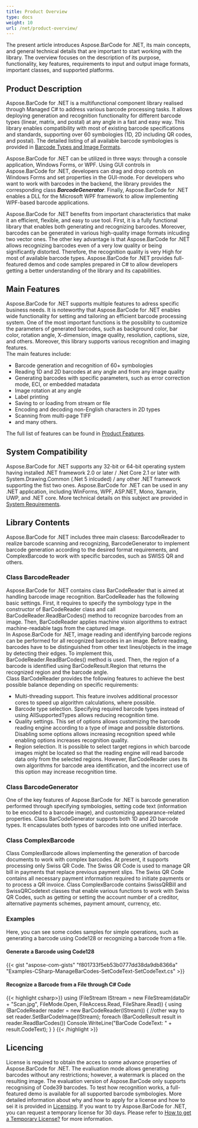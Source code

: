```yaml
---
title: Product Overview
type: docs
weight: 10
url: /net/product-overview/
---
```

The present article introduces Aspose.BarCode for .NET, its main concepts, and general technical details that are important to start working with the library. The overview focuses on the description of its purpose, functionality, key features, requirements to input and output image formats, important classes, and supported platforms.

## **Product Description**

Aspose.BarCode for .NET is a multifunctional component library realised through Managed C# to address various barcode processing tasks. It allows deploying generation and recognition functionality for different barcode types (linear, matrix, and postal) at any angle in a fast and easy way. This library enables compatibility with most of existing barcode specifications and standards, supporting over 60 symbologies (1D, 2D including QR codes, and postal). The detailed listing of all available barcode symbologies is provided in [Barcode Types and Image Formats](/barcode/net/barcode-types-and-image-formats/).  
  
Aspose.BarCode for .NET can be utilized in three ways: through a console application, Windows Forms, or WPF. Using GUI controls in Aspose.BarCode for .NET, developers can drag and drop controls on Windows Forms and set properties in the GUI-mode. For developers who want to work with barcodes in the backend, the library provides the corresponding class ***BarcodeGenerator***. Finally, Aspose.BarCode for .NET enables a DLL for the Microsoft WPF framework to allow implementing WPF-based barcode applications.  
  
Aspose.BarCode for .NET benefits from important characteristics that make it an efficient, flexible, and easy to use tool. First, it is a fully functional library that enables both generating and recognizing barcodes. Moreover, barcodes can be generated in various high-quality image formats inlcuding two vector ones. The other key advantage is that Aspose.BarCode for .NET allows recognizing barcodes even of a very low quality or being significantly distorted. Therefore, the recognition quality is very High for most of available barcode types.
Aspose.BarCode for .NET provides full-featured demos and code samples prepared in C# to allow developers getting a better understanding of the library and its capabilities.

<!--Aspose.BarCode for .NET is implemented using Managed C#. 

It allows developers to quickly and easily add barcode generation and recognition functionality to their Microsoft .NET applications (WinForms, WPF, and ASP.NET). Aspose.BarCode provides fully featured demos and working examples written in C# for developers to have a better understanding of our product. Using these demos, developers can quickly learn about the features provided by Aspose.BarCode. Using GUI controls in Aspose.BarCode, developers can drag and drop the controls on Windows Forms and set their properties in GUI mode like other controls in the .NET Framework. For the developers who are only interested in the backend processing of barcodes, Aspose.BarCode also provides a simple barcode class to ease their jobs.Aspose.BarCode for .NET supports the most established barcode standards and barcode specifications. It can export to multiple image formats including BMP, GIF, JPEG, PNG, TIFF, EMF, and SVG. Developers can use any kind of printer to print barcodes but naturally, the quality of the printed barcode images will be affected by the printer's resolution. Aspose.BarCode also supports the WPF framework, so that you can generate and recognize barcodes in your WPF applications.-->

## **Main Features**

Aspose.BarCode for .NET supports multiple features to adress specific business needs. It is noteworthy that Aspose.BarCode for .NET enables wide functionality for setting and tailoring an efficient barcode processing system. One of the most important functions is the possiblity to customize the parameters of generated barcodes, such as background color, bar color, rotation angle, X-dimension, image quality, resolution, captions, size, and others. Moreover, this library supports various recognition and imaging features.  
The main features include: 
- Barcode generation and recognition of 60+ symbologies
- Reading 1D and 2D barcodes at any angle and from any image quality
- Generating barcodes with specific parameters, such as error correction mode, ECI, or embedded matadata
- Image rotation at any angle 
- Label printing 
- Saving to or loading from stream or file 
- Encoding and decoding non-English characters in 2D types
- Scanning from multi-page TIFF
- and many others.
  
The full list of features can be found in [Product Features](/barcode/net/product-features/).  

## **System Compatibility**
Aspose.BarCode for .NET supports any 32-bit or 64-bit operating system having installed .NET framework 2.0 or later / .Net Core 2.1 or later with System.Drawing.Common (.Net 5 inlcuded) / any other .NET framework supporting the fist two ones. Aspose.BarCode for .NET can be used in any .NET application, including WinForms, WPF, ASP.NET, Mono, Xamarin, UWP, and .NET core. More technical details on this subject are provided in [System Requirements](/barcode/net/system-requirements/).

## **Library Contents**
Aspose.BarCode for .NET includes three main clasess: BarcodeReader to realize barcode scanning and recognizing, BarcodeGenerator to implement barcode generation according to the desired format requirements, and ComplexBarcode to work with specific barcodes, such as SWISS QR and others. 
<!--For detailed instructions how to work with these classes and their methods, you can refer to [Developer Guide](/barcode/net/product-features/)-->
### **Class BarcodeReader**
Aspose.BarCode for .NET contains class BarCodeReader that is aimed at handling barcode image recognition. BarCodeReader has the following basic settings. First, it requires to specify the symbology type in the constructor of BarCodeReader class and call BarCodeReader.ReadBarCodes() method to recognize barcodes from an image. Then, BarCodeReader applies machine vision algorithms to extract machine-readable tags from the captured image.  
In Aspose.BarCode for .NET, image reading and identifying barcode regions can be performed for all recognized barcodes in an image. Before reading, barcodes have to be distinguished from other text lines/objects in the image by detecting their edges. To implement this, BarCodeReader.ReadBarCodes() method is used. Then, the region of a barcode is identified using BarCodeResult.Region that returns the recognized region and the barcode angle.  
Class BarCodeReader provides the following features to achieve the best possible balance depending on specific requirements:
-	Multi-threading support. This feature involves additional processor cores to speed up algorithm calculations, where possible.
-	Barcode type selection. Specifying required barcode types instead of using AllSupportedTypes allows reducing recognition time.
-	Quality settings. This set of options allows customizing the barcode reading engine according to a type of image and possible distortions. Disabling some options allows increasing recognition speed while enabling options increases recognition quality.
-	Region selection. It is possible to select target regions in which barcode images might be located so that the reading engine will read barcode data only from the selected regions. However, BarCodeReader uses its own algorithms for barcode area identification, and the incorrect use of this option may increase recognition time.

### **Class BarcodeGenerator**
One of the key features of Aspose.BarCode for .NET is barcode generation performed through specifying symbologies, setting code text (information to be encoded to a barcode image), and customizing appearance-related properties. Class BarCodeGenerator supports both 1D and 2D barcode types. It encapsulates both types of barcodes into one unified interface. 

### **Class ComplexBarcode**
Class ComplexBarcode allows implementing the generation of barcode documents to work with complex barcodes. At present, it supports processing only Swiss QR Code. The Swiss QR Code is used to manage QR bill in payments that replace previous payment slips. The Swiss QR Code contains all necessary payment information required to initiate payments or to process a QR invoice. Class ComplexBarcode contains SwissQRBill and SwissQRCodetext classes that enable various functions to work with Swiss QR Codes, such as getting or setting the account number of a creditor, alternative payments schemes, payment amount, currency, etc.

### **Examples**
Here, you can see some codes samples for simple operations, such as generating a barcode using Code128 or recognizing a barcode from a file.
#### **Generate a Barcode using Code128**
{{< gist "aspose-com-gists" "f801733f5eb53b0777dd38da9db8366a" "Examples-CSharp-ManageBarCodes-SetCodeText-SetCodeText.cs" >}}
#### **Recognize a Barcode from a File through C# Code**
{{< highlight csharp>}}
using (FileStream lStream = new FileStream(dataDir + "Scan.jpg", FileMode.Open, FileAccess.Read, FileShare.Read))
{
    using (BarCodeReader reader = new BarCodeReader(lStream))
    {
        //other way to set
        reader.SetBarCodeImage(lStream);
        foreach (BarCodeResult result in reader.ReadBarCodes())
            Console.WriteLine("BarCode CodeText: " + result.CodeText);
    }
}
{{< /highlight >}} 

## **Licencing**
License is required to obtain the acces to some advance properties of Aspose.BarCode for .NET. The evaliuation mode allows generating barcodes without any restrictions; however, a watermark is placed on the resulting image. The evaluation version of Aspose.BarCode only supports recognising of Code39 barcodes. To test how recognition works, a full-featured demo is available for all supported barcode symbologies. 
More detailed information about why and how to apply for a license and how to sei it is provided in [Licensing](/barcode/net/licensing/). If you want to try Aspose.BarCode for .NET, you can request a temporary license for 30 days. Please refer to [How to get a Temporary License?](https://purchase.aspose.com/temporary-license) for more information.

<!--## **Supported Barcode Symbologies**
### **Numeric Only Symbologies**
- EAN13
- EAN8
- UPCA
- UPCE
- ISBN
- ISMN
- ISSN
- Interleaved2of5
- Standard2of5
- MSI
- Code11
- Codabar
- Postnet
- Planet
- EAN14(SCC14)
- SSCC18
- ITF14
- IATA 2 of 5
- DatabarOmniDirectional
- DatabarStackedOmniDirectional
- DatabarExpandedStacked
- DatabarStacked
- DatabarLimited
- DatabarTruncated
### **Alpha-Numeric Symbologies**
- GS1Code128
- Code128
- Code39 Extended
- Code39 Standard
- Code93 Extended
- Code93 Standard
- Australia Post
- Italian Post 25
- Matrix 2 of 5
- DatabarExpanded
- PatchCode
### **2D Symbologies**
- PDF417
- DataMatrix
- Aztec
- QR
- MicroQR
- GS1DataMatrix
- Code16K
- CompactPDF417
- Swiss QR (QR Bill)

Aspose.BarCode supports both encoding and decoding (generation and recognition) for all the listed symbologies.-->

<!--## **Edition Types**
Aspose.BarCode offers only one edition type: Enterprise. The features of Enterprise Edition are summarized in the following table.

|**Features**|**Aspose.BarCode for .NET**|
| :- | :- |
|**General**| |
|Written completely in C#, works with .NET Framework 1.1 and 2.0|X|
|Supports Windows applications|X|
|Supports WPF framework|X|
|Programmers Guide and API Reference in HTML format|X|
|API Reference in Microsoft Help format|X|
|Fully featured demos|X|
|**Barcode Generation Symbologies**| |
|Code128|X|
|Code39 Standard|X|
|Code39 Extended|X|
|Code93 Standard|X|
|Code93 Extended|X|
|Code11|X|
|Codabar|X|
|ISSN|X|
|ISBN|X|
|ISMN|X|
|GS1DataMatrix|X|
|EAN13|X|
|EAN8|X|
|GS1Code128|X|
|Interleaved2of5|X|
|Standard2of5|X|
|MSI|X|
|Postnet|X|
|Planet|X|
|UPCA|X|
|UPCE|X|
|EAN14(SCC14)|X|
|SSCC18|X|
|ITF14|X|
|BarCode supplement|X|
|PDF417|X|
|QR|X|
|Aztec|X|
|Datamatrix|X|
|Australia Post|X|
|Matrix 2 of 5|X|
|Italian Post 25|X|
|IATA 2 of 5|X|
|Code16K|X|
|Swiss QR|X|
|**Barcode Recognition Symbologies**| |
|Code128|X|
|Code39 Standard|X|
|Code39 Extended|X|
|Code93 Standard|X|
|Code93 Extended|X|
|Code11|X|
|Codabar|X|
|ISSN|X|
|ISBN|X|
|ISMN|X|
|GS1DataMatrix|X|
|EAN13|X|
|EAN8|X|
|GS1Code128|X|
|Interleaved2of5|X|
|Standard2of5|X|
|Postnet|X|
|Planet|X|
|UPCA|X|
|UPCE|X|
|EAN14(SCC14)|X|
|SSCC18|X|
|ITF14|X|
|BarCode supplement|X|
|PDF417|X|
|QR|X|
|MSI|X|
|Aztec|X|
|Datamatrix|X|
|Matrix 2 of 5|X|
|Australia Post|X|
|Italian Post 25|X|
|IATA 2 of 5|X|
|Code16K|X|
|Swiss QR|X|
|**Image Formats**| |
|Bitmap|X|
|Jpeg|X|
|Gif|X|
|png|X|
|Tiff|X|
|EMF|X|
|SVG|X|
|**Barcode Features**| |
|Font Handling|X|
|X-Dimension|X|
|Y-Dimension|X|
|Bar Height Customization|X|
|Bar size Customization|X|
|Encoding and decoding of Non-English Characters|X|
|Checksum|X|
|Supplement Data|X|
|Wide narrow ratio|X|
|Background Color|X|
|ForeColor|X|
|Barcode Alignment & Location|X|
|WYSIWYG Editing|X|
|**Image Formatting Features**| |
|Background Color|X|
|Fore Color|X|
|Border Style|X|
|Image Margin|X|
|The rotation at any angle|X|
|Customized Resolution|X|
|Caption Above|X|
|Caption Below|X|
|Auto Sizing|X|
|High Image Quality|X|
|Image Scaling|X|
|**Other Features**| |
|Enumerate local available printers and resolutions|X|
|Http Handler Support|X|
|Median smoothing image processing for recognition|X|
|HLS image processing for recognition|X|
|Grayscale image processing for recognition|X|
|ISO/IEC 8859-1 encoding with FNC4 character to Code128 encoder|X|
|ISO/IEC 8859-1 decoding with FNC4 character to Code128 decoder|X|-->
